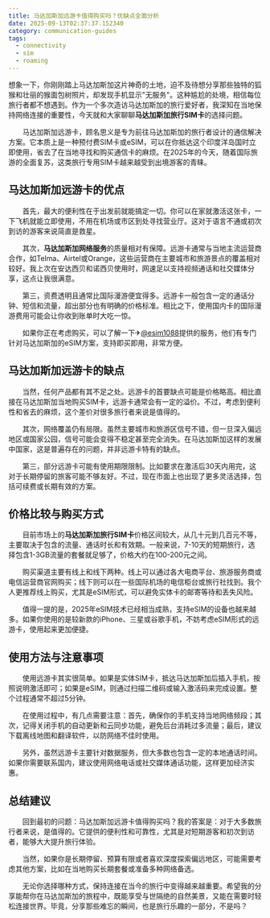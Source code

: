 ```yaml
---
title: 马达加斯加远游卡值得购买吗？优缺点全面分析
date: 2025-09-13T02:37:37.152340
category: communication-guides
tags:
  - connectivity
  - sim
  - roaming
---
```


想象一下，你刚刚踏上马达加斯加这片神奇的土地，迫不及待想分享那些独特的狐猴和壮丽的猴面包树照片，却发现手机显示"无服务"。这种尴尬的处境，相信每位旅行者都不想遇到。作为一个多次造访马达加斯加的旅行爱好者，我深知在当地保持网络连接的重要性，今天就和大家聊聊**马达加斯加旅行SIM卡**的选择问题。

　　马达加斯加远游卡，顾名思义是专为前往马达加斯加的旅行者设计的通信解决方案。它本质上是一种预付费SIM卡或eSIM，可以在你抵达这个印度洋岛国时立即使用，省去了在当地寻找和购买通信卡的麻烦。在2025年的今天，随着国际旅游的全面复苏，这类旅行专用SIM卡越来越受到出境游客的青睐。

## 马达加斯加远游卡的优点

　　首先，最大的便利性在于出发前就能搞定一切。你可以在家就激活这张卡，一下飞机就能立即使用，不用在机场或市区到处寻找营业厅。这对于语言不通或初次到访的游客来说简直是救星。

　　其次，**马达加斯加网络服务**的质量相对有保障。远游卡通常与当地主流运营商合作，如Telma、Airtel或Orange，这些运营商在主要城市和旅游景点的覆盖相对较好。我上次在安达西贝和诺西贝使用时，网速足以支持视频通话和社交媒体分享，这点让我很满意。

　　第三，资费透明且通常比国际漫游便宜得多。远游卡一般包含一定的通话分钟、短信和流量，超出部分也有明确的价格标准。相比之下，使用国内卡的国际漫游费用可能会让你收到账单时大吃一惊。

　　如果你正在考虑购买，可以了解一下✈[@esim1088](https://t.me/s/esim1088)提供的服务，他们有专门针对马达加斯加的eSIM方案，支持即买即用，非常方便。

## 马达加斯加远游卡的缺点

　　当然，任何产品都有其不足之处。远游卡的首要缺点可能是价格略高。相比直接在马达加斯加当地购买SIM卡，远游卡通常会有一定的溢价。不过，考虑到便利性和省去的麻烦，这个差价对很多旅行者来说是值得的。

　　其次，网络覆盖仍有局限。虽然主要城市和旅游区信号不错，但一旦深入偏远地区或国家公园，信号可能会变得不稳定甚至完全消失。在马达加斯加这样的发展中国家，这是普遍存在的问题，并非远游卡特有的缺点。

　　第三，部分远游卡可能有使用期限限制。比如要求在激活后30天内用完，这对于长期停留的旅客可能不够友好。不过，现在市面上也出现了更多灵活选择，包括可续费或长期有效的方案。

## 价格比较与购买方式

　　目前市场上的**马达加斯加旅行SIM卡**价格区间较大，从几十元到几百元不等，主要取决于包含的流量、通话时长和有效期。一般来说，7-10天的短期旅行，选择包含1-3GB流量的套餐就足够了，价格大约在100-200元之间。

　　购买渠道主要有线上和线下两种。线上可以通过各大电商平台、旅游服务商或电信运营商官网购买；线下则可以在一些国际机场的电信柜台或旅行社找到。我个人更推荐线上购买，尤其是eSIM形式，可以避免实体卡的邮寄等待和丢失风险。

　　值得一提的是，2025年eSIM技术已经相当成熟，支持eSIM的设备也越来越多。如果你使用的是较新款的iPhone、三星或谷歌手机，不妨考虑eSIM形式的远游卡，使用起来更加便捷。

## 使用方法与注意事项

　　使用远游卡其实很简单。如果是实体SIM卡，抵达马达加斯加后插入手机，按照说明激活即可；如果是eSIM，则通过扫描二维码或输入激活码来完成设置。整个过程通常不超过5分钟。

　　在使用过程中，有几点需要注意：首先，确保你的手机支持当地网络频段；其次，记得关闭手机的自动更新和云同步功能，避免后台消耗过多流量；最后，建议下载离线地图和翻译软件，以防网络不佳时使用。

　　另外，虽然远游卡主要针对数据服务，但大多数也包含一定的本地通话时间。如果你需要联系国内，建议使用网络电话或社交媒体通话功能，这样更加经济实惠。

## 总结建议

　　回到最初的问题：马达加斯加远游卡值得购买吗？我的答案是：对于大多数旅行者来说，是值得的。它提供的便利性和可靠性，尤其是对短期游客和初次到访者，能够大大提升旅行体验。

　　当然，如果你是长期停留、预算有限或者喜欢深度探索偏远地区，可能需要考虑其他方案，比如在当地购买长期套餐或准备多种网络备选。

　　无论你选择哪种方式，保持连接在当今的旅行中变得越来越重要。希望我的分享能帮你在马达加斯加的旅程中，既能享受与世隔绝的自然美景，又能在需要时轻松连接世界。毕竟，分享那些难忘的瞬间，也是旅行乐趣的一部分，不是吗？